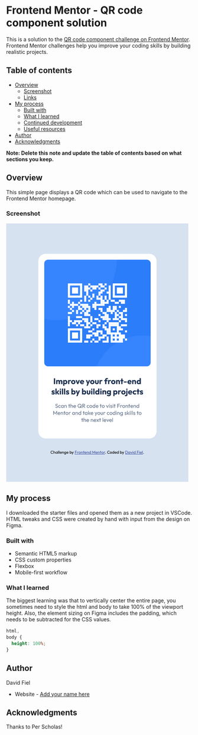 # Frontend Mentor - QR code component solution

This is a solution to the [QR code component challenge on Frontend Mentor](https://www.frontendmentor.io/challenges/qr-code-component-iux_sIO_H). Frontend Mentor challenges help you improve your coding skills by building realistic projects.

## Table of contents

- [Overview](#overview)
  - [Screenshot](#screenshot)
  - [Links](#links)
- [My process](#my-process)
  - [Built with](#built-with)
  - [What I learned](#what-i-learned)
  - [Continued development](#continued-development)
  - [Useful resources](#useful-resources)
- [Author](#author)
- [Acknowledgments](#acknowledgments)

**Note: Delete this note and update the table of contents based on what sections you keep.**

## Overview

This simple page displays a QR code which can be used to navigate to the Frontend Mentor homepage.

### Screenshot

![](/images/Screenshot%202025-04-30%20at%2014-02-09%20Frontend%20Mentor%20QR%20code%20component.png)

## My process

I downloaded the starter files and opened them as a new project in VSCode. HTML tweaks and CSS were created by hand with input from the design on Figma.

### Built with

- Semantic HTML5 markup
- CSS custom properties
- Flexbox
- Mobile-first workflow

### What I learned

The biggest learning was that to vertically center the entire page, you sometimes need to style the html and body to take 100% of the viewport height. Also, the element sizing on Figma includes the padding, which needs to be subtracted for the CSS values.

```css
html,
body {
  height: 100%;
}
```

## Author

David Fiel

- Website - [Add your name here](https://fiel.us)

## Acknowledgments

Thanks to Per Scholas!
